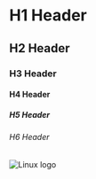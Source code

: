# H1 Header
## H2 Header
### H3 Header
#### H4 Header
##### H5 Header
###### H6 Header

![Linux logo](https://1000logos.net/wp-content/uploads/2017/03/LINUX-LOGO.png)
